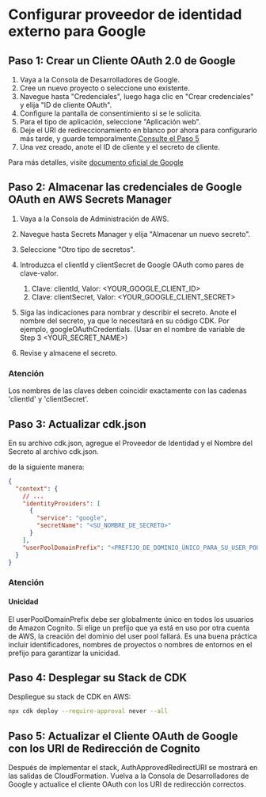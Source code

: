 # Configurar proveedor de identidad externo para Google

## Paso 1: Crear un Cliente OAuth 2.0 de Google

1. Vaya a la Consola de Desarrolladores de Google.
2. Cree un nuevo proyecto o seleccione uno existente.
3. Navegue hasta "Credenciales", luego haga clic en "Crear credenciales" y elija "ID de cliente OAuth".
4. Configure la pantalla de consentimiento si se le solicita.
5. Para el tipo de aplicación, seleccione "Aplicación web".
6. Deje el URI de redireccionamiento en blanco por ahora para configurarlo más tarde, y guarde temporalmente.[Consulte el Paso 5](#step-5-update-google-oauth-client-with-cognito-redirect-uris)
7. Una vez creado, anote el ID de cliente y el secreto de cliente.

Para más detalles, visite [documento oficial de Google](https://support.google.com/cloud/answer/6158849?hl=en)

## Paso 2: Almacenar las credenciales de Google OAuth en AWS Secrets Manager

1. Vaya a la Consola de Administración de AWS.
2. Navegue hasta Secrets Manager y elija "Almacenar un nuevo secreto".
3. Seleccione "Otro tipo de secretos".
4. Introduzca el clientId y clientSecret de Google OAuth como pares de clave-valor.

   1. Clave: clientId, Valor: <YOUR_GOOGLE_CLIENT_ID>
   2. Clave: clientSecret, Valor: <YOUR_GOOGLE_CLIENT_SECRET>

5. Siga las indicaciones para nombrar y describir el secreto. Anote el nombre del secreto, ya que lo necesitará en su código CDK. Por ejemplo, googleOAuthCredentials. (Usar en el nombre de variable de Step 3 <YOUR_SECRET_NAME>)
6. Revise y almacene el secreto.

### Atención

Los nombres de las claves deben coincidir exactamente con las cadenas 'clientId' y 'clientSecret'.

## Paso 3: Actualizar cdk.json

En su archivo cdk.json, agregue el Proveedor de Identidad y el Nombre del Secreto al archivo cdk.json.

de la siguiente manera:

```json
{
  "context": {
    // ...
    "identityProviders": [
      {
        "service": "google",
        "secretName": "<SU_NOMBRE_DE_SECRETO>"
      }
    ],
    "userPoolDomainPrefix": "<PREFIJO_DE_DOMINIO_ÚNICO_PARA_SU_USER_POOL>"
  }
}
```

### Atención

#### Unicidad

El userPoolDomainPrefix debe ser globalmente único en todos los usuarios de Amazon Cognito. Si elige un prefijo que ya está en uso por otra cuenta de AWS, la creación del dominio del user pool fallará. Es una buena práctica incluir identificadores, nombres de proyectos o nombres de entornos en el prefijo para garantizar la unicidad.

## Paso 4: Desplegar su Stack de CDK

Despliegue su stack de CDK en AWS:

```sh
npx cdk deploy --require-approval never --all
```

## Paso 5: Actualizar el Cliente OAuth de Google con los URI de Redirección de Cognito

Después de implementar el stack, AuthApprovedRedirectURI se mostrará en las salidas de CloudFormation. Vuelva a la Consola de Desarrolladores de Google y actualice el cliente OAuth con los URI de redirección correctos.